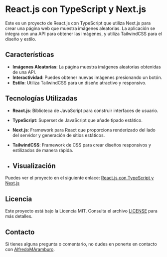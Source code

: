 # React.js con TypeScript y Next.js

Este es un proyecto de React.js con TypeScript que utiliza Next.js para crear una página web que muestra imágenes aleatorias. La aplicación se integra con una API para obtener las imágenes, y utiliza TailwindCSS para el diseño y estilo.

## Características

- **Imágenes Aleatorias**: La página muestra imágenes aleatorias obtenidas de una API.
- **Interactividad**: Puedes obtener nuevas imágenes presionando un botón.
- **Estilo**: Utiliza TailwindCSS para un diseño atractivo y responsivo.

## Tecnologías Utilizadas

- **React.js**: Biblioteca de JavaScript para construir interfaces de usuario.
- **TypeScript**: Superset de JavaScript que añade tipado estático.
- **Next.js**: Framework para React que proporciona renderizado del lado del servidor y generación de sitios estáticos.
- **TailwindCSS**: Framework de CSS para crear diseños responsivos y estilizados de manera rápida.

- ## Visualización

Puedes ver el proyecto en el siguiente enlace: [React.js con TypeScript y Next.js](https://66b19dd3cc557f6b758d1210--reactjs-con-typescript.netlify.app/)

## Licencia

Este proyecto está bajo la Licencia MIT. Consulta el archivo [LICENSE](LICENSE) para más detalles.

## Contacto

Si tienes alguna pregunta o comentario, no dudes en ponerte en contacto con [AlfredoMAramburo](https://github.com/AlfredoMAramburo).
